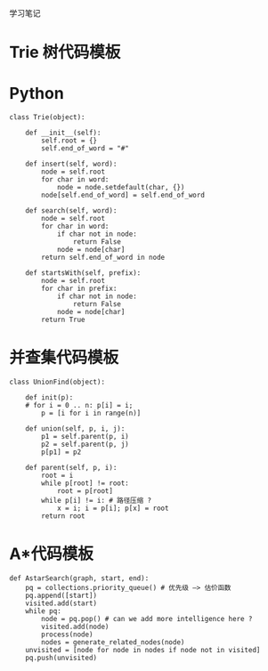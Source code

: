 学习笔记

# Trie 树代码模板
# Python 
    class Trie(object):
  
    	def __init__(self): 
    		self.root = {} 
	    	self.end_of_word = "#" 
 
    	def insert(self, word): 
	    	node = self.root 
	    	for char in word: 
	    		node = node.setdefault(char, {}) 
	    	node[self.end_of_word] = self.end_of_word 
 
    	def search(self, word): 
	    	node = self.root 
	    	for char in word: 
	    		if char not in node: 
	    			return False 
	    		node = node[char] 
	    	return self.end_of_word in node 
 
    	def startsWith(self, prefix): 
	    	node = self.root 
	    	for char in prefix: 
	    		if char not in node: 
		    		return False 
	    		node = node[char] 
	    	return True


# 并查集代码模板

    class UnionFind(object):

        def init(p): 
	    # for i = 0 .. n: p[i] = i; 
        	p = [i for i in range(n)] 
 
        def union(self, p, i, j): 
        	p1 = self.parent(p, i) 
        	p2 = self.parent(p, j) 
        	p[p1] = p2 
 
        def parent(self, p, i): 
	        root = i 
        	while p[root] != root: 
        		root = p[root] 
        	while p[i] != i: # 路径压缩 ?
        		x = i; i = p[i]; p[x] = root 
        	return root

# A*代码模板

    def AstarSearch(graph, start, end):
    	pq = collections.priority_queue() # 优先级 —> 估价函数
    	pq.append([start]) 
    	visited.add(start)
    	while pq: 
	    	node = pq.pop() # can we add more intelligence here ?
	    	visited.add(node)
	    	process(node) 
	    	nodes = generate_related_nodes(node) 
        unvisited = [node for node in nodes if node not in visited]
	    pq.push(unvisited)